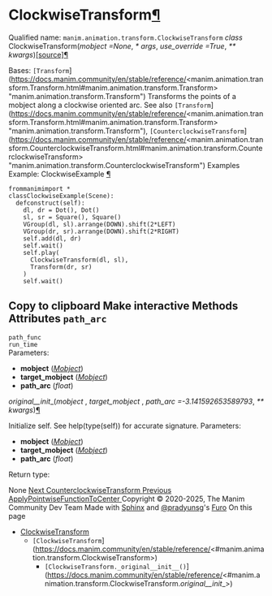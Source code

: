 # ClockwiseTransform[¶](https://docs.manim.community/en/stable/reference/<#clockwisetransform> "Link to this heading")
Qualified name: `manim.animation.transform.ClockwiseTransform`
_class_ ClockwiseTransform(_mobject =None_, _* args_, _use_override =True_, _** kwargs_)[[source]](https://docs.manim.community/en/stable/reference/<../_modules/manim/animation/transform.html#ClockwiseTransform>)[¶](https://docs.manim.community/en/stable/reference/<#manim.animation.transform.ClockwiseTransform> "Link to this definition")
    
Bases: `[Transform`](https://docs.manim.community/en/stable/reference/<manim.animation.transform.Transform.html#manim.animation.transform.Transform> "manim.animation.transform.Transform")
Transforms the points of a mobject along a clockwise oriented arc.
See also
`[Transform`](https://docs.manim.community/en/stable/reference/<manim.animation.transform.Transform.html#manim.animation.transform.Transform> "manim.animation.transform.Transform"), `[CounterclockwiseTransform`](https://docs.manim.community/en/stable/reference/<manim.animation.transform.CounterclockwiseTransform.html#manim.animation.transform.CounterclockwiseTransform> "manim.animation.transform.CounterclockwiseTransform")
Examples
Example: ClockwiseExample [¶](https://docs.manim.community/en/stable/reference/<#clockwiseexample>)
```
frommanimimport *
classClockwiseExample(Scene):
  defconstruct(self):
    dl, dr = Dot(), Dot()
    sl, sr = Square(), Square()
    VGroup(dl, sl).arrange(DOWN).shift(2*LEFT)
    VGroup(dr, sr).arrange(DOWN).shift(2*RIGHT)
    self.add(dl, dr)
    self.wait()
    self.play(
      ClockwiseTransform(dl, sl),
      Transform(dr, sr)
    )
    self.wait()

```
Copy to clipboard
Make interactive
Methods
Attributes
`path_arc`  
---  
`path_func`  
`run_time`  
Parameters:
    
  * **mobject** ([_Mobject_](https://docs.manim.community/en/stable/reference/<manim.mobject.mobject.Mobject.html#manim.mobject.mobject.Mobject> "manim.mobject.mobject.Mobject"))
  * **target_mobject** ([_Mobject_](https://docs.manim.community/en/stable/reference/<manim.mobject.mobject.Mobject.html#manim.mobject.mobject.Mobject> "manim.mobject.mobject.Mobject"))
  * **path_arc** (_float_)


_original__init__(_mobject_ , _target_mobject_ , _path_arc =-3.141592653589793_, _** kwargs_)[¶](https://docs.manim.community/en/stable/reference/<#manim.animation.transform.ClockwiseTransform._original__init__> "Link to this definition")
    
Initialize self. See help(type(self)) for accurate signature.
Parameters:
    
  * **mobject** ([_Mobject_](https://docs.manim.community/en/stable/reference/<manim.mobject.mobject.Mobject.html#manim.mobject.mobject.Mobject> "manim.mobject.mobject.Mobject"))
  * **target_mobject** ([_Mobject_](https://docs.manim.community/en/stable/reference/<manim.mobject.mobject.Mobject.html#manim.mobject.mobject.Mobject> "manim.mobject.mobject.Mobject"))
  * **path_arc** (_float_)


Return type:
    
None
[ Next CounterclockwiseTransform ](https://docs.manim.community/en/stable/reference/<manim.animation.transform.CounterclockwiseTransform.html>) [ Previous ApplyPointwiseFunctionToCenter ](https://docs.manim.community/en/stable/reference/<manim.animation.transform.ApplyPointwiseFunctionToCenter.html>)
Copyright © 2020-2025, The Manim Community Dev Team 
Made with [Sphinx](https://docs.manim.community/en/stable/reference/<https:/www.sphinx-doc.org/>) and [@pradyunsg](https://docs.manim.community/en/stable/reference/<https:/pradyunsg.me>)'s [Furo](https://docs.manim.community/en/stable/reference/<https:/github.com/pradyunsg/furo>)
On this page 
  * [ClockwiseTransform](https://docs.manim.community/en/stable/reference/<#>)
    * `[ClockwiseTransform`](https://docs.manim.community/en/stable/reference/<#manim.animation.transform.ClockwiseTransform>)
      * `[ClockwiseTransform._original__init__()`](https://docs.manim.community/en/stable/reference/<#manim.animation.transform.ClockwiseTransform._original__init__>)


